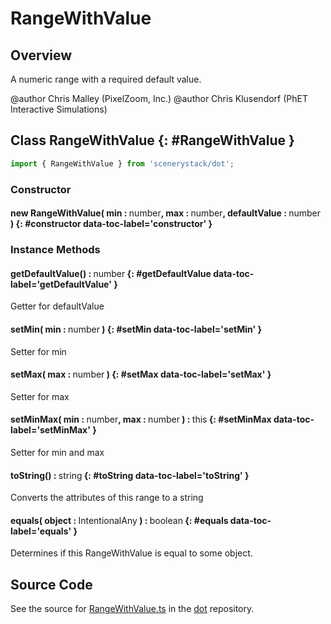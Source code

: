 # RangeWithValue

## Overview

A numeric range with a required default value.

@author Chris Malley (PixelZoom, Inc.)
@author Chris Klusendorf (PhET Interactive Simulations)

## Class RangeWithValue {: #RangeWithValue }


```js
import { RangeWithValue } from 'scenerystack/dot';
```
### Constructor

#### new RangeWithValue( min : <span style="font-weight: 400;"><span style="color: hsla(calc(var(--md-hue) + 180deg),80%,40%,1);">number</span></span>, max : <span style="font-weight: 400;"><span style="color: hsla(calc(var(--md-hue) + 180deg),80%,40%,1);">number</span></span>, defaultValue : <span style="font-weight: 400;"><span style="color: hsla(calc(var(--md-hue) + 180deg),80%,40%,1);">number</span></span> ) {: #constructor data-toc-label='constructor' }

### Instance Methods

#### getDefaultValue() : <span style="font-weight: 400;"><span style="color: hsla(calc(var(--md-hue) + 180deg),80%,40%,1);">number</span></span> {: #getDefaultValue data-toc-label='getDefaultValue' }

Getter for defaultValue

#### setMin( min : <span style="font-weight: 400;"><span style="color: hsla(calc(var(--md-hue) + 180deg),80%,40%,1);">number</span></span> ) {: #setMin data-toc-label='setMin' }

Setter for min

#### setMax( max : <span style="font-weight: 400;"><span style="color: hsla(calc(var(--md-hue) + 180deg),80%,40%,1);">number</span></span> ) {: #setMax data-toc-label='setMax' }

Setter for max

#### setMinMax( min : <span style="font-weight: 400;"><span style="color: hsla(calc(var(--md-hue) + 180deg),80%,40%,1);">number</span></span>, max : <span style="font-weight: 400;"><span style="color: hsla(calc(var(--md-hue) + 180deg),80%,40%,1);">number</span></span> ) : <span style="font-weight: 400;"><span style="color: hsla(calc(var(--md-hue) + 180deg),80%,40%,1);">this</span></span> {: #setMinMax data-toc-label='setMinMax' }

Setter for min and max

#### toString() : <span style="font-weight: 400;"><span style="color: hsla(calc(var(--md-hue) + 180deg),80%,40%,1);">string</span></span> {: #toString data-toc-label='toString' }

Converts the attributes of this range to a string

#### equals( object : <span style="font-weight: 400;">IntentionalAny</span> ) : <span style="font-weight: 400;"><span style="color: hsla(calc(var(--md-hue) + 180deg),80%,40%,1);">boolean</span></span> {: #equals data-toc-label='equals' }

Determines if this RangeWithValue is equal to some object.



## Source Code

See the source for [RangeWithValue.ts](https://github.com/phetsims/dot/blob/main/js/RangeWithValue.ts) in the [dot](https://github.com/phetsims/dot) repository.
